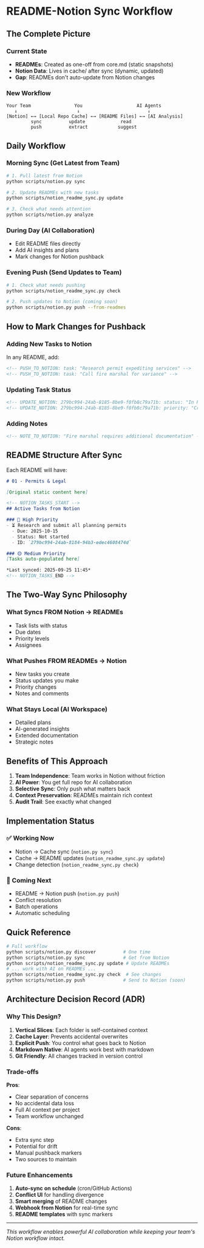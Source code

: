 # README-Notion Sync Workflow

## The Complete Picture

### Current State
- **READMEs**: Created as one-off from core.md (static snapshots)
- **Notion Data**: Lives in cache/ after sync (dynamic, updated)
- **Gap**: READMEs don't auto-update from Notion changes

### New Workflow

```
Your Team                You                    AI Agents
   ↓                      ↓                         ↓
[Notion] ←→ [Local Repo Cache] ←→ [README Files] ←→ [AI Analysis]
         sync          update             read
         push          extract           suggest
```

## Daily Workflow

### Morning Sync (Get Latest from Team)
```bash
# 1. Pull latest from Notion
python scripts/notion.py sync

# 2. Update READMEs with new tasks
python scripts/notion_readme_sync.py update

# 3. Check what needs attention
python scripts/notion.py analyze
```

### During Day (AI Collaboration)
- Edit README files directly
- Add AI insights and plans
- Mark changes for Notion pushback

### Evening Push (Send Updates to Team)
```bash
# 1. Check what needs pushing
python scripts/notion_readme_sync.py check

# 2. Push updates to Notion (coming soon)
python scripts/notion.py push --from-readmes
```

## How to Mark Changes for Pushback

### Adding New Tasks to Notion
In any README, add:
```markdown
<!-- PUSH_TO_NOTION: task: "Research permit expediting services" -->
<!-- PUSH_TO_NOTION: task: "Call fire marshal for variance" -->
```

### Updating Task Status
```markdown
<!-- UPDATE_NOTION: 279bc994-24ab-8185-8be9-f0fb8c79a71b: status: "In Progress" -->
<!-- UPDATE_NOTION: 279bc994-24ab-8185-8be9-f0fb8c79a71b: priority: "Critical" -->
```

### Adding Notes
```markdown
<!-- NOTE_TO_NOTION: "Fire marshal requires additional documentation" -->
```

## README Structure After Sync

Each README will have:

```markdown
# 01 - Permits & Legal

[Original static content here]

<!-- NOTION_TASKS_START -->
## Active Tasks from Notion

### 🔴 High Priority
- ⏳ Research and submit all planning permits
  - Due: 2025-10-15
  - Status: Not started
  - ID: `279bc994-24ab-8184-94b3-edec4608474d`

### 🟡 Medium Priority
[Tasks auto-populated here]

*Last synced: 2025-09-25 11:45*
<!-- NOTION_TASKS_END -->
```

## The Two-Way Sync Philosophy

### What Syncs FROM Notion → READMEs
- Task lists with status
- Due dates
- Priority levels
- Assignees

### What Pushes FROM READMEs → Notion
- New tasks you create
- Status updates you make
- Priority changes
- Notes and comments

### What Stays Local (AI Workspace)
- Detailed plans
- AI-generated insights
- Extended documentation
- Strategic notes

## Benefits of This Approach

1. **Team Independence**: Team works in Notion without friction
2. **AI Power**: You get full repo for AI collaboration
3. **Selective Sync**: Only push what matters back
4. **Context Preservation**: READMEs maintain rich context
5. **Audit Trail**: See exactly what changed

## Implementation Status

### ✅ Working Now
- Notion → Cache sync (`notion.py sync`)
- Cache → README updates (`notion_readme_sync.py update`)
- Change detection (`notion_readme_sync.py check`)

### 🚧 Coming Next
- README → Notion push (`notion.py push`)
- Conflict resolution
- Batch operations
- Automatic scheduling

## Quick Reference

```bash
# Full workflow
python scripts/notion.py discover          # One time
python scripts/notion.py sync              # Get from Notion
python scripts/notion_readme_sync.py update # Update READMEs
# ... work with AI on READMEs ...
python scripts/notion_readme_sync.py check  # See changes
python scripts/notion.py push              # Send to Notion (soon)
```

## Architecture Decision Record (ADR)

### Why This Design?

1. **Vertical Slices**: Each folder is self-contained context
2. **Cache Layer**: Prevents accidental overwrites
3. **Explicit Push**: You control what goes back to Notion
4. **Markdown Native**: AI agents work best with markdown
5. **Git Friendly**: All changes tracked in version control

### Trade-offs

**Pros**:
- Clear separation of concerns
- No accidental data loss
- Full AI context per project
- Team workflow unchanged

**Cons**:
- Extra sync step
- Potential for drift
- Manual pushback markers
- Two sources to maintain

### Future Enhancements

1. **Auto-sync on schedule** (cron/GitHub Actions)
2. **Conflict UI** for handling divergence
3. **Smart merging** of README changes
4. **Webhook from Notion** for real-time sync
5. **README templates** with sync markers

---

*This workflow enables powerful AI collaboration while keeping your team's Notion workflow intact.*